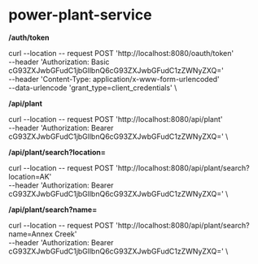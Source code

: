 # power-plant-service

**/auth/token**

curl --location -- request POST 'http://localhost:8080/oauth/token' \
--header 'Authorization: Basic cG93ZXJwbGFudC1jbGllbnQ6cG93ZXJwbGFudC1zZWNyZXQ=' \
--header 'Content-Type: application/x-www-form-urlencoded' \
--data-urlencode 'grant_type=client_credentials' \

**/api/plant**

curl --location -- request POST 'http://localhost:8080/api/plant' \
--header 'Authorization: Bearer cG93ZXJwbGFudC1jbGllbnQ6cG93ZXJwbGFudC1zZWNyZXQ=' \

**/api/plant/search?location=**

curl --location -- request POST 'http://localhost:8080/api/plant/search?location=AK' \
--header 'Authorization: Bearer cG93ZXJwbGFudC1jbGllbnQ6cG93ZXJwbGFudC1zZWNyZXQ=' \

**/api/plant/search?name=**

curl --location -- request POST 'http://localhost:8080/api/plant/search?name=Annex Creek' \
--header 'Authorization: Bearer cG93ZXJwbGFudC1jbGllbnQ6cG93ZXJwbGFudC1zZWNyZXQ=' \
